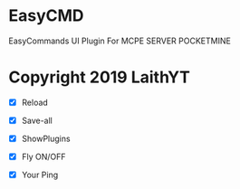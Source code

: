 # EasyCMD
EasyCommands UI Plugin For MCPE SERVER POCKETMINE  

# Copyright 2019 LaithYT

- [x] Reload
- [x] Save-all
- [x] ShowPlugins 
- [x] Fly ON/OFF
- [X] Your Ping


